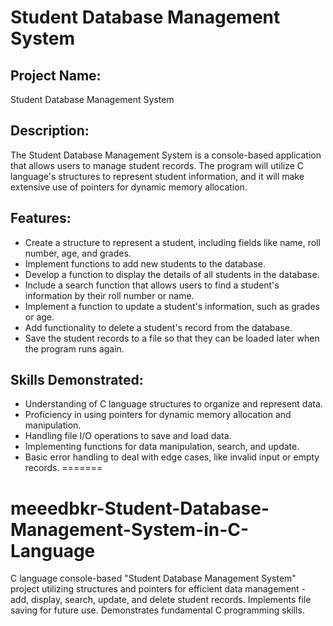 # Student Database Management System

## Project Name: 
Student Database Management System

## Description:
The Student Database Management System is a console-based application that allows users to manage student records. The program will utilize C language's structures to represent student information, and it will make extensive use of pointers for dynamic memory allocation.

## Features:
- Create a structure to represent a student, including fields like name, roll number, age, and grades.
- Implement functions to add new students to the database.
- Develop a function to display the details of all students in the database.
- Include a search function that allows users to find a student's information by their roll number or name.
- Implement a function to update a student's information, such as grades or age.
- Add functionality to delete a student's record from the database.
- Save the student records to a file so that they can be loaded later when the program runs again.

## Skills Demonstrated:
- Understanding of C language structures to organize and represent data.
- Proficiency in using pointers for dynamic memory allocation and manipulation.
- Handling file I/O operations to save and load data.
- Implementing functions for data manipulation, search, and update.
- Basic error handling to deal with edge cases, like invalid input or empty records.
=======
# meeedbkr-Student-Database-Management-System-in-C-Language
C language console-based "Student Database Management System" project utilizing structures and pointers for efficient data management - add, display, search, update, and delete student records. Implements file saving for future use. Demonstrates fundamental C programming skills.
